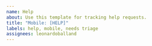 ```yaml
---
name: Help
about: Use this template for tracking help requests.
title: "Mobile: [HELP]"
labels: help, mobile, needs triage
assignees: leonardoballand
---
```


